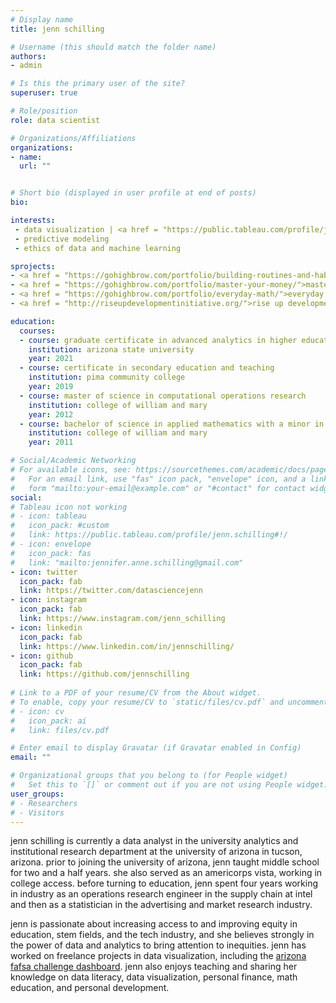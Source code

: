 ```yaml
---
# Display name
title: jenn schilling

# Username (this should match the folder name)
authors:
- admin

# Is this the primary user of the site?
superuser: true

# Role/position
role: data scientist

# Organizations/Affiliations
organizations:
- name: 
  url: ""


# Short bio (displayed in user profile at end of posts)
bio: 

interests:
 - data visualization | <a href = "https://public.tableau.com/profile/jenn.schilling#!/">tableau portfolio</a>
 - predictive modeling
 - ethics of data and machine learning

sprojects:
- <a href = "https://gohighbrow.com/portfolio/building-routines-and-habits/">building routines and habits</a>, a course on creating sustainable routines and habits
- <a href = "https://gohighbrow.com/portfolio/master-your-money/">master your money</a>, a course on personal finance
- <a href = "https://gohighbrow.com/portfolio/everyday-math/">everyday math</a>, a course on everyday mathematics
- <a href = "http://riseupdevelopmentinitiative.org/">rise up development initiative</a>, a non-profit organization for community-based reproductive health empowerment in Uganda

education:
  courses:
  - course: graduate certificate in advanced analytics in higher education
    institution: arizona state university
    year: 2021
  - course: certificate in secondary education and teaching
    institution: pima community college
    year: 2019
  - course: master of science in computational operations research
    institution: college of william and mary
    year: 2012
  - course: bachelor of science in applied mathematics with a minor in computer science
    institution: college of william and mary
    year: 2011

# Social/Academic Networking
# For available icons, see: https://sourcethemes.com/academic/docs/page-builder/#icons
#   For an email link, use "fas" icon pack, "envelope" icon, and a link in the
#   form "mailto:your-email@example.com" or "#contact" for contact widget.
social:
# Tableau icon not working
# - icon: tableau
#   icon_pack: #custom
#   link: https://public.tableau.com/profile/jenn.schilling#!/
# - icon: envelope
#   icon_pack: fas
#   link: "mailto:jennifer.anne.schilling@gmail.com"
- icon: twitter
  icon_pack: fab
  link: https://twitter.com/datasciencejenn
- icon: instagram
  icon_pack: fab
  link: https://www.instagram.com/jenn_schilling 
- icon: linkedin
  icon_pack: fab
  link: https://www.linkedin.com/in/jennschilling/
- icon: github
  icon_pack: fab
  link: https://github.com/jennschilling
  
# Link to a PDF of your resume/CV from the About widget.
# To enable, copy your resume/CV to `static/files/cv.pdf` and uncomment the lines below.
# - icon: cv
#   icon_pack: ai
#   link: files/cv.pdf

# Enter email to display Gravatar (if Gravatar enabled in Config)
email: ""

# Organizational groups that you belong to (for People widget)
#   Set this to `[]` or comment out if you are not using People widget.
user_groups:
# - Researchers
# - Visitors
---
```


jenn schilling is currently a data analyst in the university analytics and institutional research department at the university of arizona in tucson, arizona. prior to joining the university of arizona, jenn taught middle school for two and a half years. she also served as an americorps vista, working in college access. before turning to education, jenn spent four years working in industry as an operations research engineer in the supply chain at intel and then as a statistician in the advertising and market research industry. 

jenn is passionate about increasing access to and improving equity in education, stem fields, and the tech industry, and she believes strongly in the power of data and analytics to bring attention to inequities. jenn has worked on freelance projects in data visualization, including the [arizona fafsa challenge dashboard](https://fafsachallenge.az.gov/dashboard). jenn also enjoys teaching and sharing her knowledge on data literacy, data visualization, personal finance, math education, and personal development.
